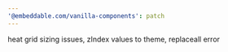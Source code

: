 ```yaml
---
'@embeddable.com/vanilla-components': patch
---
```


heat grid sizing issues, zIndex values to theme, replaceall error
